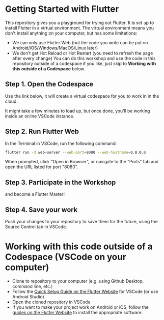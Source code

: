 # Getting Started with Flutter
This repository gives you a playground for trying out Flutter. It is set up to install Flutter in a virtual environment.
The virtual environment means you don't install anything on your computer, but has some limitations:
- We can only use Flutter Web (but the code you write can be put on Android/iOS/Windows/MacOS/Linux later)
- We don't get Hot Reload or Hot Restart (you need to refresh the page after every change)
You can do this workshop and use the code in this repository outside of a codespace if you like, just skip to **Working with this outside of a Codespace** below.

## Step 1. Open the Codespace
Use the link below, it will create a virtual codespace for you to work in in the cloud.

It might take a few minutes to load up, but once done, you'll be working inside an online VSCode instance.

## Step 2. Run Flutter Web
In the Terminal in VSCode, run the following command:
```sh
flutter run -d web-server --web-port=8080 --web-hostname=0.0.0.0
```
When prompted, click "Open in Browser", or navigate to the "Ports" tab and open the URL listed for port "8080".

## Step 3. Participate in the Workshop
and become a Flutter Master!

## Step 4. Save your work
Push your changes to your repository to save them for the future, using the Source Control tab in VSCode.

# Working with this code outside of a Codespace (VSCode on your computer)
- Clone to repository to your computer (e.g. using Github Desktop, command line, etc.)
- Follow the [Quick Setup Guide on the Flutter Website](https://docs.flutter.dev/get-started/quick) for VSCode (or use Android Studio)
- Open the cloned repository in VSCode
- If you want to make your project work on Android or iOS, follow the [guides on the Flutter Website](https://docs.flutter.dev/get-started/install) to install the appropriate software.